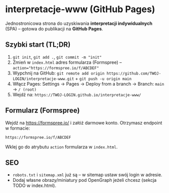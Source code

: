 # interpretacje-www (GitHub Pages)

Jednostronicowa strona do uzyskiwania **interpretacji indywidualnych** (SPA) – gotowa do publikacji na **GitHub Pages**.

## Szybki start (TL;DR)
1. `git init`, `git add .`, `git commit -m "init"`
2. Zmień w `index.html` adres formularza (Formspree) – `action="https://formspree.io/f/ABCDEF"`
3. Wypchnij na GitHub: `git remote add origin https://github.com/TWOJ-LOGIN/interpretacje-www.git` + `git push -u origin main`
4. Włącz Pages: Settings → Pages → Deploy from a branch → Branch: `main` → `/ (root)`
5. Wejdź na: `https://TWOJ-LOGIN.github.io/interpretacje-www/`

## Formularz (Formspree)
Wejdź na https://formspree.io/ i załóż darmowe konto. Otrzymasz endpoint w formacie:
```
https://formspree.io/f/ABCDEF
```
Wklej go do atrybutu `action` formularza w `index.html`.

## SEO
- `robots.txt` i `sitemap.xml` już są – w sitemap ustaw swój login w adresie.
- Dodaj własne obrazy/miniatury pod OpenGraph jeżeli chcesz (sekcja TODO w index.html).
